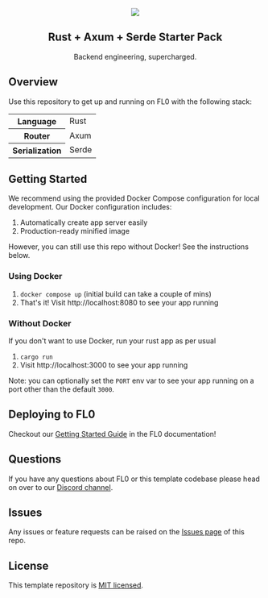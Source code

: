 <p align="center">
  <a href="https://fl0.com/" target="blank">
    <img src="https://user-images.githubusercontent.com/88681427/217122968-e6132cad-1944-4ebe-9ec1-105af6a18c4f.png">
  </a>
</p>

<h2 align="center">Rust + Axum + Serde Starter Pack</h2>
<p align="center">Backend engineering, supercharged.</p>

## Overview

Use this repository to get up and running on FL0 with the following stack:

<table>
<tr>
  <th>Language</th>
  <td>Rust</td>
</tr>
<tr>
  <th>Router</th>
  <td>Axum</td>
</tr>
<tr>
  <th>Serialization</th>
  <td>Serde</td>
</tr>
</table>

## Getting Started
We recommend using the provided Docker Compose configuration for local development. Our Docker configuration includes:
1. Automatically create app server easily
2. Production-ready minified image

However, you can still use this repo without Docker! See the instructions below.

### Using Docker
1. `docker compose up` (initial build can take a couple of mins)
2. That's it! Visit http://localhost:8080 to see your app running

### Without Docker
If you don't want to use Docker, run your rust app as per usual
1. `cargo run`
2. Visit http://localhost:3000 to see your app running

Note: you can optionally set the `PORT` env var to see your app running on a port other than the default `3000`.

## Deploying to FL0
Checkout our [Getting Started Guide](https://docs.fl0.com) in the FL0 documentation!

## Questions
If you have any questions about FL0 or this template codebase please head on over to our [Discord channel](https://discord.gg/AmmVTt9Jrw).

## Issues
Any issues or feature requests can be raised on the [Issues page](https://github.com/fl0zone/template-rust) of this repo.

## License
This template repository is [MIT licensed](LICENSE).
